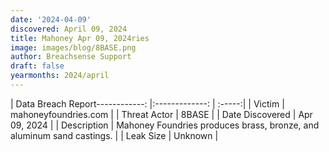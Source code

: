 ```yaml
---
date: '2024-04-09'
discovered: April 09, 2024
title: Mahoney Apr 09, 2024ries
image: images/blog/8BASE.png
author: Breachsense Support
draft: false
yearmonths: 2024/april
---
```


| Data Breach Report------------:     |:-------------:    | :-----:|
| Victim      | mahoneyfoundries.com      | 
| Threat Actor      | 8BASE      | 
| Date Discovered      | Apr 09, 2024      | 
| Description      | Mahoney Foundries produces brass, bronze, and aluminum sand castings.      | 
| Leak Size      | Unknown      | 

